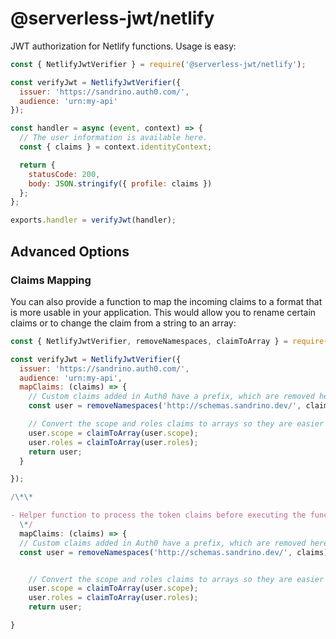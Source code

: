 # @serverless-jwt/netlify

JWT authorization for Netlify functions. Usage is easy:

```js
const { NetlifyJwtVerifier } = require('@serverless-jwt/netlify');

const verifyJwt = NetlifyJwtVerifier({
  issuer: 'https://sandrino.auth0.com/',
  audience: 'urn:my-api'
});

const handler = async (event, context) => {
  // The user information is available here.
  const { claims } = context.identityContext;

  return {
    statusCode: 200,
    body: JSON.stringify({ profile: claims })
  };
};

exports.handler = verifyJwt(handler);
```

## Advanced Options

### Claims Mapping

You can also provide a function to map the incoming claims to a format that is more usable in your application. This would allow you to rename certain claims or to change the claim from a string to an array:

```js
const { NetlifyJwtVerifier, removeNamespaces, claimToArray } = require('@serverless-jwt/netlify');

const verifyJwt = NetlifyJwtVerifier({
  issuer: 'https://sandrino.auth0.com/',
  audience: 'urn:my-api',
  mapClaims: (claims) => {
    // Custom claims added in Auth0 have a prefix, which are removed here.
    const user = removeNamespaces('http://schemas.sandrino.dev/', claims);

    // Convert the scope and roles claims to arrays so they are easier to work with.
    user.scope = claimToArray(user.scope);
    user.roles = claimToArray(user.roles);
    return user;
  }

});

/\*\*

- Helper function to process the token claims before executing the function.
  \*/
  mapClaims: (claims) => {
  // Custom claims added in Auth0 have a prefix, which are removed here.
  const user = removeNamespaces('http://schemas.sandrino.dev/', claims);


    // Convert the scope and roles claims to arrays so they are easier to work with.
    user.scope = claimToArray(user.scope);
    user.roles = claimToArray(user.roles);
    return user;

}
```
